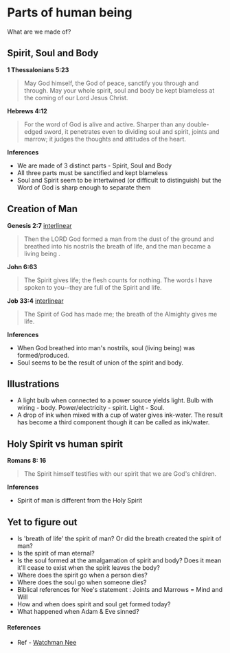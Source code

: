 # Parts of human being

What are we made of?

## Spirit, Soul and Body
**1 Thessalonians 5:23**
> May God himself, the God of peace, sanctify you through and through. May your whole spirit, soul and body be kept blameless at the coming of our Lord Jesus Christ.

**Hebrews 4:12**
> For the word of God is alive and active. Sharper than any double-edged sword, it penetrates even to dividing soul and spirit, joints and marrow; it judges the thoughts and attitudes of the heart.

**Inferences**

* We are made of 3 distinct parts - Spirit, Soul and Body
* All three parts must be sanctified and kept blameless
* Soul and Spirit seem to be intertwined (or difficult to distinguish) but the Word of God is sharp enough to separate them

## Creation of Man
**Genesis 2:7** <a href="http://biblehub.com/interlinear/genesis/2-7.htm" target="_blank">interlinear</a>
> Then the LORD God formed a man from the dust of the ground and breathed into his nostrils the breath of life, and the man became a living being .

**John 6:63**
> The Spirit gives life; the flesh counts for nothing. The words I have spoken to you--they are full of the Spirit and life.

**Job 33:4** <a href="http://biblehub.com/interlinear/job/33-4.htm" target="_blank">interlinear</a>
> The Spirit of God has made me; the breath of the Almighty gives me life.

**Inferences**

* When God breathed into man's nostrils, soul (living being) was formed/produced.
* Soul seems to be the result of union of the spirit and body.

## Illustrations

* A light bulb when connected to a power source yields light. Bulb with wiring - body. Power/electricity - spirit. Light - Soul.
* A drop of ink when mixed with a cup of water gives ink-water. The result has become a third component though it can be called as ink/water.

## Holy Spirit vs human spirit
**Romans 8: 16**
> The Spirit himself testifies with our spirit that we are God's children.

**Inferences**

* Spirit of man is different from the Holy Spirit



## Yet to figure out
* Is 'breath of life' the spirit of man? Or did the breath created the spirit of man?
* Is the spirit of man eternal?
* Is the soul formed at the amalgamation of spirit and body? Does it mean it'll cease to exist when the spirit leaves the body?
* Where does the spirit go when a person dies?
* Where does the soul go when someone dies?
* Biblical references for Nee's statement : Joints and Marrows = Mind and Will
* How and when does spirit and soul get formed today?
* What happened when Adam & Eve sinned?

#### References


* Ref - [Watchman Nee](http://www.ministrybooks.org/books.cfm?cid=23)
